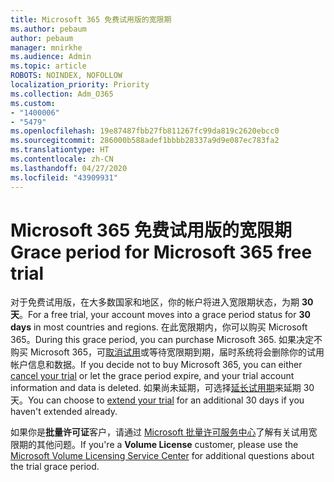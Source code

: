 ```yaml
---
title: Microsoft 365 免费试用版的宽限期
ms.author: pebaum
author: pebaum
manager: mnirkhe
ms.audience: Admin
ms.topic: article
ROBOTS: NOINDEX, NOFOLLOW
localization_priority: Priority
ms.collection: Adm_O365
ms.custom:
- "1400006"
- "5479"
ms.openlocfilehash: 19e87487fbb27fb811267fc99da819c2620ebcc0
ms.sourcegitcommit: 286000b588adef1bbbb28337a9d9e087ec783fa2
ms.translationtype: HT
ms.contentlocale: zh-CN
ms.lasthandoff: 04/27/2020
ms.locfileid: "43909931"
---
```

# <a name="grace-period-for-microsoft-365-free-trial"></a><span data-ttu-id="9bfe2-102">Microsoft 365 免费试用版的宽限期</span><span class="sxs-lookup"><span data-stu-id="9bfe2-102">Grace period for Microsoft 365 free trial</span></span>

<span data-ttu-id="9bfe2-103">对于免费试用版，在大多数国家和地区，你的帐户将进入宽限期状态，为期 **30 天**。</span><span class="sxs-lookup"><span data-stu-id="9bfe2-103">For a free trial, your account moves into a grace period status for **30 days** in most countries and regions.</span></span> <span data-ttu-id="9bfe2-104">在此宽限期内，你可以购买 Microsoft 365。</span><span class="sxs-lookup"><span data-stu-id="9bfe2-104">During this grace period, you can purchase Microsoft 365.</span></span> <span data-ttu-id="9bfe2-105">如果决定不购买 Microsoft 365，可[取消试用](https://docs.microsoft.com/microsoft-365/commerce/subscriptions/cancel-your-subscription?view=o365-worldwide)或等待宽限期到期，届时系统将会删除你的试用帐户信息和数据。</span><span class="sxs-lookup"><span data-stu-id="9bfe2-105">If you decide not to buy Microsoft 365, you can either [cancel your trial](https://docs.microsoft.com/microsoft-365/commerce/subscriptions/cancel-your-subscription?view=o365-worldwide) or let the grace period expire, and your trial account information and data is deleted.</span></span> <span data-ttu-id="9bfe2-106">如果尚未延期，可选择[延长试用期](https://docs.microsoft.com/microsoft-365/commerce/extend-your-trial)来延期 30 天。</span><span class="sxs-lookup"><span data-stu-id="9bfe2-106">You can choose to [extend your trial](https://docs.microsoft.com/microsoft-365/commerce/extend-your-trial) for an additional 30 days if you haven't extended already.</span></span>

<span data-ttu-id="9bfe2-107">如果你是**批量许可证**客户，请通过 [Microsoft 批量许可服务中心](https://support.microsoft.com/help/4471406/how-to-contact-the-microsoft-volume-licensing-service-center)了解有关试用宽限期的其他问题。</span><span class="sxs-lookup"><span data-stu-id="9bfe2-107">If you're a **Volume License** customer, please use the [Microsoft Volume Licensing Service Center](https://support.microsoft.com/help/4471406/how-to-contact-the-microsoft-volume-licensing-service-center) for additional questions about the trial grace period.</span></span>
